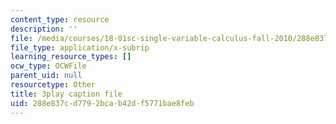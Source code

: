 ```yaml
---
content_type: resource
description: ''
file: /media/courses/18-01sc-single-variable-calculus-fall-2010/288e837cd7792bcab42df5771bae8feb_Wj0oH3ehk18.srt
file_type: application/x-subrip
learning_resource_types: []
ocw_type: OCWFile
parent_uid: null
resourcetype: Other
title: 3play caption file
uid: 288e837c-d779-2bca-b42d-f5771bae8feb
---
```

